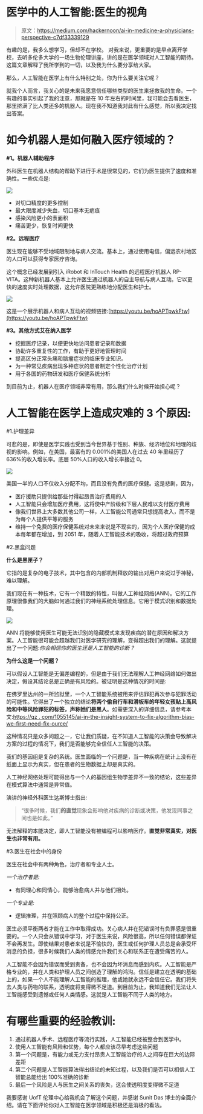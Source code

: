 # 医学中的人工智能:医生的视角

> 原文：<https://medium.com/hackernoon/ai-in-medicine-a-physicians-perspective-c7df33339129>

有趣的是，我多么想学习，但却不在学校。 对我来说，更重要的是早点离开学校，去听多伦多大学的一场生物伦理讲座，讲的是在医学领域对人工智能的期待。这篇文章解释了我所学到的一切，以及我为什么要分享给大家。

那么，人工智能在医学上有什么特别之处，你为什么要关注它呢？

就我个人而言，我关心的是未来我愿意信任哪些类型的医生来拯救我的生命。一个有趣的事实引起了我的注意，那就是在 10 年左右的时间里，我可能会去看医生，那里挤满了比人类还多的机器人。现在我不知道我对此有什么感觉，所以我决定找出答案。

# 如今机器人是如何融入医疗领域的？

**#1。机器人辅助程序**

外科医生在机器人结构的帮助下进行手术是很常见的，它们为医生提供了速度和准确性。一些优点是:

![](img/ca4e71cba5d22b554a7fc2ca15084f68.png)

*   对切口精度的更多控制
*   最大限度减少失血，切口基本无疤痕
*   感染风险更小的表面积
*   痛苦更少，恢复时间更快

**#2。远程医疗**

医生现在能够不受地域限制地与病人交流。基本上，通过使用电信，偏远农村地区的人口可以获得专家医疗咨询。

这个概念已经发展到引入 iRobot 和 InTouch Health 的远程医疗机器人 RP-VITA。这种新机器人基本上允许医生通过机器人的自主导航与病人互动。它以更快的速度实时处理数据，这允许医院更熟练地分配医生和护士。

![](img/04f9f04ce06a61e151d5300a99ead922.png)

这是一个展示机器人和病人互动的视频链接:[https://youtu.be/hoAPTpwkFtw](https://youtu.be/hoAPTpwkFtw)

**#3。其他方式艾在纳入医学**

*   挖掘医疗记录，以便更快地访问患者记录和数据
*   协助许多重复性的工作，有助于更好地管理时间
*   提高区分正常头痛和脑瘤症状的临床专业知识。
*   为一种常见疾病出现多种症状的患者制定个性化治疗计划
*   用于各国的药物研发和医疗保健系统分析

到目前为止，机器人在医疗领域非常有用，那么我们什么时候开始担心呢？

# 人工智能在医学上造成灾难的 3 个原因:

#1.护理差异

可悲的是，即使是医学实践也受到当今世界基于性别、种族、经济地位和地理的歧视的影响。例如，在美国，最富有的 0.001%的美国人在过去 40 年里经历了 636%的收入增长率。底层 50%人口的收入增长率接近 0。

![](img/3595a78d95e98cbebc874c860deebeed.png)

美国一半的人口不仅收入分配不均，而且没有免费的医疗保健。这是悲剧，因为，

*   医疗援助只提供给那些付得起昂贵治疗费用的人
*   人工智能只会增加医疗费用，这将使中产阶级和下层人民难以支付医疗费用
*   像我们世界上大多数其他公司一样，人工智能公司通常只想提高收入，而不是为每个人提供平等的服务
*   维持一个免费的医疗保健系统对未来来说是不现实的，因为个人医疗保健的成本每年都在增加，到 2051 年，随着人工智能技术的吸收，将超过政府预算

#2.黑盒问题

**什么是黑匣子？**

它指的是复杂的电子技术，其中包含的内部机制释放的输出对用户来说过于神秘，难以理解。

我们现在有一种技术，它有一个精致的特性，叫做人工神经网络(ANN)。它的工作原理很像我们的大脑如何通过我们的神经系统处理信息。它用于模式识别和数据处理。

![](img/f19418113f0a404a30739b5181a28ec2.png)

ANN 将能够使用医生可能无法识别的隐藏模式来发现疾病的潜在原因和解决方案。人工智能很可能会超越我们对医学研究的理解，变得超出我们的理解。这就提出了一个问题:*你会相信你的医生还是人工智能的诊断？*

**为什么这是一个问题？**

可以假设人工智能是无偏差编程的，但是由于我们无法理解人工神经网络如何做出决定，假设其结论总是正确是有风险的。被证明是这种情况的时间是:

在佛罗里达州的一所监狱里，一个人工智能系统被用来评估罪犯再次参与犯罪活动的可能性。它得出了一个独立的结论**将两个偷自行车和滑板车的年轻女孩贴上高风险和中等风险罪犯的标签，声称她们是黑人**。如需更深入的详细信息，请参考本文:[https://qz . com/1055145/ai-in-the-insight-system-to-fix-algorithm-bias-we-first-need-fix-ource/](https://qz.com/1055145/ai-in-the-prison-system-to-fix-algorithmic-bias-we-first-need-to-fix-ourselves/)

这种情况只是众多问题之一，它让我们质疑，在不知道人工智能的决策会导致解决方案的过程的情况下，我们是否能够完全信任人工智能的决策。

我们的基因组是复杂的系统。医生面临的一个问题是，当一种疾病在统计上没有在纸面上显示为真实，但在患者的生物数据上却是真实的。

人工神经网络处理可能得出与一个人的基因组生物学差异不一致的结论，这些差异在模式算法中通常是异常值。

演讲的神经外科医生达斯博士指出:

> “很多时候，我们**的直觉**现象会影响他对疾病的诊断或决策，他发现同事之间也是如此。”

无法解释的本能决定，即人工智能没有被编程可以影响医疗。**直觉非常真实，对医生也非常有用。**

#3.医生在社会中的身份

医生在社会中有两种角色，治疗者和专业人士。

*一个治疗者是:*

*   有同理心和同情心，能够治愈病人并与他们相处。

*一个专业是:*

*   逻辑推理，并在照顾病人的整个过程中保持公正。

医生必须平衡两者才能在工作中取得成功。关心病人并在犯错误时有负罪感是很重要的。一个人只会从错误中学习，对于医生来说，风险很高，所以任何错误都保证不会再发生。即使结果对患者来说是不愉快的，医生或任何护理人员总是会承受坏消息的负担，很多时候我们人类的情感允许我们关心和联系正在遭受痛苦的人。

人工智能不会因为错误而受到责备，也不会因为坏消息而感到内疚。人工智能是严格专业的，并在人类和护理人员之间创造了理解的鸿沟。信任是建立在透明的基础上的，如果一个人不能理解人工智能的推理，他或她就永远不会信任它。我们将失去人类与药物的联系，透明度将变得微不足道。到目前为止，我知道我们无法让人工智能感受到遗憾或任何人类情感。这就是人工智能不同于人类的地方。

# 有哪些重要的经验教训:

1.  通过机器人手术、远程医疗等流行实践，人工智能已经被整合到医学中。
2.  使用人工智能有风险和优势，每个人都应该尽早考虑这些问题
3.  第一个问题是，有能力或无力支付昂贵人工智能治疗的人之间存在巨大的边际差距
4.  第二个问题是人工智能算法得出结论的未知过程，以及我们是否可以相信人工智能总能给出 100%准确的诊断
5.  最后一个风险是人与医生之间关系的丧失，这会使透明度变得微不足道

我要感谢 UofT 伦理中心给我机会了解这个问题，并感谢 Sunit Das 博士的全面介绍。请在下面评论你对人工智能在医学领域是积极还是消极的看法。